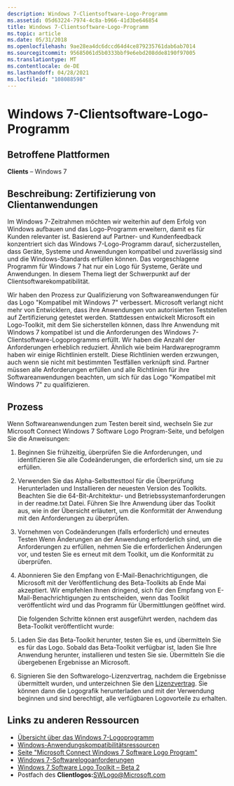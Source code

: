```yaml
---
description: Windows 7-Clientsoftware-Logo-Programm
ms.assetid: 05d63224-7974-4c8a-b966-41d3be646854
title: Windows 7-Clientsoftware-Logo-Programm
ms.topic: article
ms.date: 05/31/2018
ms.openlocfilehash: 9ae28ea4dc6dccd64d4ce879235761dab6ab7014
ms.sourcegitcommit: 95685061d5b0333bbf9e6ebd208dde8190f97005
ms.translationtype: MT
ms.contentlocale: de-DE
ms.lasthandoff: 04/28/2021
ms.locfileid: "108088598"
---
```

# <a name="windows-7-client-software-logo-program"></a>Windows 7-Clientsoftware-Logo-Programm

## <a name="affected-platforms"></a>Betroffene Plattformen

 **Clients** – Windows 7  


## <a name="description-client-application-certification"></a>Beschreibung: Zertifizierung von Clientanwendungen

Im Windows 7-Zeitrahmen möchten wir weiterhin auf dem Erfolg von Windows aufbauen und das Logo-Programm erweitern, damit es für Kunden relevanter ist. Basierend auf Partner- und Kundenfeedback konzentriert sich das Windows 7-Logo-Programm darauf, sicherzustellen, dass Geräte, Systeme und Anwendungen kompatibel und zuverlässig sind und die Windows-Standards erfüllen können. Das vorgeschlagene Programm für Windows 7 hat nur ein Logo für Systeme, Geräte und Anwendungen. In diesem Thema liegt der Schwerpunkt auf der Clientsoftwarekompatibilität.

Wir haben den Prozess zur Qualifizierung von Softwareanwendungen für das Logo "Kompatibel mit Windows 7" verbessert. Microsoft verlangt nicht mehr von Entwicklern, dass ihre Anwendungen von autorisierten Teststellen auf Zertifizierung getestet werden. Stattdessen entwickelt Microsoft ein Logo-Toolkit, mit dem Sie sicherstellen können, dass Ihre Anwendung mit Windows 7 kompatibel ist und die Anforderungen des Windows 7-Clientsoftware-Logoprogramms erfüllt. Wir haben die Anzahl der Anforderungen erheblich reduziert. Ähnlich wie beim Hardwareprogramm haben wir einige Richtlinien erstellt. Diese Richtlinien werden erzwungen, auch wenn sie nicht mit bestimmten Testfällen verknüpft sind. Partner müssen alle Anforderungen erfüllen und alle Richtlinien für ihre Softwareanwendungen beachten, um sich für das Logo "Kompatibel mit Windows 7" zu qualifizieren.

## <a name="process"></a>Prozess

Wenn Softwareanwendungen zum Testen bereit sind, wechseln Sie zur Microsoft Connect Windows 7 Software Logo Program-Seite, und befolgen Sie die Anweisungen:

1.  Beginnen Sie frühzeitig, überprüfen Sie die Anforderungen, und identifizieren Sie alle Codeänderungen, die erforderlich sind, um sie zu erfüllen.
2.  Verwenden Sie das Alpha-Selbsttesttool für die Überprüfung Herunterladen und Installieren der neuesten Version des Toolkits. Beachten Sie die 64-Bit-Architektur- und Betriebssystemanforderungen in der readme.txt Datei. Führen Sie Ihre Anwendung über das Toolkit aus, wie in der Übersicht erläutert, um die Konformität der Anwendung mit den Anforderungen zu überprüfen.
3.  Vornehmen von Codeänderungen (falls erforderlich) und erneutes Testen Wenn Änderungen an der Anwendung erforderlich sind, um die Anforderungen zu erfüllen, nehmen Sie die erforderlichen Änderungen vor, und testen Sie es erneut mit dem Toolkit, um die Konformität zu überprüfen.
4.  Abonnieren Sie den Empfang von E-Mail-Benachrichtigungen, die Microsoft mit der Veröffentlichung des Beta-Toolkits ab Ende Mai akzeptiert. Wir empfehlen Ihnen dringend, sich für den Empfang von E-Mail-Benachrichtigungen zu entscheiden, wenn das Toolkit veröffentlicht wird und das Programm für Übermittlungen geöffnet wird.

    Die folgenden Schritte können erst ausgeführt werden, nachdem das Beta-Toolkit veröffentlicht wurde:

5.  Laden Sie das Beta-Toolkit herunter, testen Sie es, und übermitteln Sie es für das Logo. Sobald das Beta-Toolkit verfügbar ist, laden Sie Ihre Anwendung herunter, installieren und testen Sie sie. Übermitteln Sie die übergebenen Ergebnisse an Microsoft.
6.  Signieren Sie den Softwarelogo-Lizenzvertrag, nachdem die Ergebnisse übermittelt wurden, und unterzeichnen Sie den [Lizenzvertrag](/windows-hardware/drivers/dashboard/winqual-submission-tool--winqualexe-). Sie können dann die Logografik herunterladen und mit der Verwendung beginnen und sind berechtigt, alle verfügbaren Logovorteile zu erhalten.

## <a name="links-to-other-resources"></a>Links zu anderen Ressourcen

-   [Übersicht über das Windows 7-Logoprogramm](https://msdn.microsoft.com/windows/dd203105.aspx)
-   [Windows-Anwendungskompatibilitätsressourcen](/windows/apps/desktop/)
-   [Seite "Microsoft Connect Windows 7 Software Logo Program"](/collaborate/connect-redirect?SiteID=831)
-   [Windows 7-Softwarelogoanforderungen](/previous-versions/windows/hardware/hck/dn641155(v=vs.85))
-   [Windows 7 Software Logo Toolkit – Beta 2](https://www.microsoft.com/windowsserver2008/en/us/isv.aspx)
-   Postfach des **Clientlogos:**<SWLogo@Microsoft.com>

 

 
